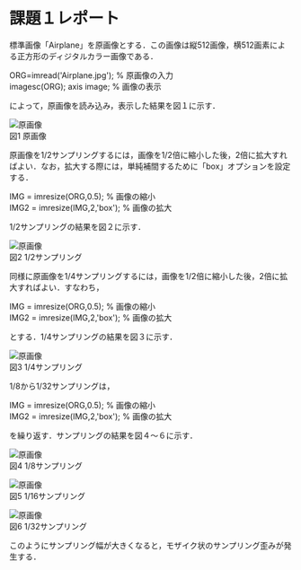 # 課題１レポート

標準画像「Airplane」を原画像とする．この画像は縦512画像，横512画素による正方形のディジタルカラー画像である．

ORG=imread('Airplane.jpg'); % 原画像の入力  
imagesc(ORG); axis image; % 画像の表示

によって，原画像を読み込み，表示した結果を図１に示す．

![原画像](https://github.com/TakedaRyota/Image-Processing-engineering-2019/blob/master/image/Airplane.jpg)  
図1 原画像

原画像を1/2サンプリングするには，画像を1/2倍に縮小した後，2倍に拡大すればよい．なお，拡大する際には，単純補間するために「box」オプションを設定する．

IMG = imresize(ORG,0.5); % 画像の縮小  
IMG2 = imresize(IMG,2,'box'); % 画像の拡大

1/2サンプリングの結果を図２に示す．

![原画像](https://github.com/TakedaRyota/Image-Processing-engineering-2019/blob/master/image/kadai1_1.png)  
図2 1/2サンプリング

同様に原画像を1/4サンプリングするには，画像を1/2倍に縮小した後，2倍に拡大すればよい．すなわち，

IMG = imresize(ORG,0.5); % 画像の縮小  
IMG2 = imresize(IMG,2,'box'); % 画像の拡大

とする．1/4サンプリングの結果を図３に示す．

![原画像](https://github.com/TakedaRyota/Image-Processing-engineering-2019/blob/master/image/kadai1_2.png)  
図3 1/4サンプリング

1/8から1/32サンプリングは，

IMG = imresize(ORG,0.5); % 画像の縮小  
IMG2 = imresize(IMG,2,'box'); % 画像の拡大

を繰り返す．サンプリングの結果を図４～６に示す．

![原画像](https://github.com/TakedaRyota/Image-Processing-engineering-2019/blob/master/image/kadai1_3.png)  
図4 1/8サンプリング

![原画像](https://github.com/TakedaRyota/Image-Processing-engineering-2019/blob/master/image/kadai1_4.png)  
図5 1/16サンプリング

![原画像](https://github.com/TakedaRyota/Image-Processing-engineering-2019/blob/master/image/kadai1_5.png)  
図6 1/32サンプリング

このようにサンプリング幅が大きくなると，モザイク状のサンプリング歪みが発生する．
